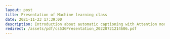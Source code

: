 ```yaml
---
layout: post
title: Presentation of Machine learning class
date: 2021-11-23 17:39:00
description: Introduction about automatic captioning with Attention model
redirect: /assets/pdf/cs536Presentation_20220721214606.pdf
---
```

